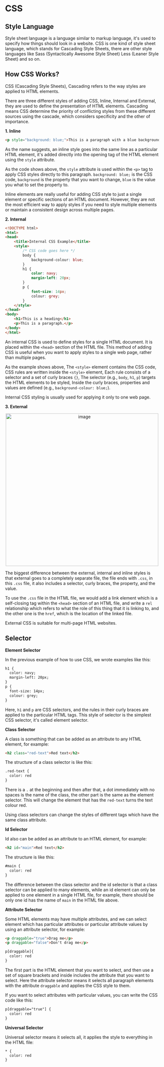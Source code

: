# CSS

## Style Language

Style sheet language is a language similar to markup language, it's used to specify how things should look in a website. CSS is one kind of style sheet language, which stands for Cascading Style Sheets, there are other style languages like Sass (Syntactically Awesome Style Sheet) Less (Leaner Style Sheet) and so on. 

## How CSS Works?

CSS (Cascading Style Sheets), Cascading refers to the way styles are applied to HTML elements.

There are three different styles of adding CSS, Inline, Internal and External, they are used to define the presentation of HTML elements. Cascading means CSS determine the priority of conflicting styles from these different sources using the cascade, which considers specificity and the other of importance.

**1. Inline**
```html
<p style="background: blue;">This is a paragraph with a blue background.</p>
```
As the name suggests, an inline style goes into the same line as a particular HTML element, it's added directly into the opening tag of the HTML element using the `style` attribute.

As the code shows above, the `style` attribute is used within the `<p>` tag to apply CSS styles directly to this paragraph. `background: blue;` is the CSS code, `background` is the property that you want to change, `blue` is the value you what to set the property to.

Inline elements are really useful for adding CSS style to just a single element or specific sections of an HTML document. However, they are not the most efficient way to apply styles if you need to style multiple elements or maintain a consistent design across multiple pages.

**2. Internal**
```html
<!DOCTYPE html>
<html>
<head>
    <title>Internal CSS Example</title>
    <style>
        /* CSS code goes here */
        body {
            background-colour: blue;
        }
        h1 {
            color: navy;
            margin-left: 20px;
        }
        p {
            font-size: 14px;
            colour: grey;
        }
    </style>
</head>
<body>
    <h1>This is a heading</h1>
    <p>This is a paragraph.</p>
</body>
</html>
```

An internal CSS is used to define styles for a single HTML document. It is placed within the `<head>` section of the HTML file. This method of adding CSS is useful when you want to apply styles to a single web page, rather than multiple pages.

As the example shows above, The `<style>` element contains the CSS code, CSS rules are written inside the `<style>` element, Each rule consists of a selector and a set of curly braces `{}`, The selector (e.g., `body`, `h1`, `p`) targets the HTML elements to be styled, Inside the curly braces, properties and values are defined (e.g., `background-colour: blue;`).

Internal CSS styling is usually used for applying it only to one web page.

**3. External**

<div align=center>
<img width="500" alt="image" src="https://github.com/ShiyuFan0820/CSLearningNote/assets/149340606/2c151cff-256c-48a0-a76b-41c0f76dac98">
</div>

The biggest difference between the external, internal and inline styles is that external goes to a completely separate file, the file ends with `.css`, in this `.css` file, it also includes a selector, curly braces, the property, and the value. 

To use the `.css` file in the HTML file, we would add a link element which is a self-closing tag within the `<head>` section of an HTML file, and write a `rel` relationship which refers to what the role of this thing that it is linking to, and the other one is the `href`, which is the location of the linked file.

External CSS is suitable for multi-page HTML websites.

## Selector

**Element Selector**

In the previous example of how to use CSS, we wrote examples like this:
```html
h1 {
  color: navy;
  margin-left: 20px;
}
p {
  font-size: 14px;
  colour: grey;
}
```
Here, `h1` and `p` are CSS selectors, and the rules in their curly braces are applied to the particular HTML tags. This style of selector is the simplest CSS selector, it's called element selector.

**Class Selector**

A class is something that can be added as an attribute to any HTML element, for example:
```html
<h2 class="red-text">Red text</h2>
```

The structure of a class selector is like this:
```html
.red-text {
  color: red
}
```
There is a `.` at the beginning and then after that, a dot immediately with no spaces is the name of the class, the other part is the same as the element selector. This will change the element that has the `red-text` turns the text colour red.

Using class selectors can change the styles of different tags which have the same class attribute.

**Id Selector**

Id also can be added as an attribute to an HTML element, for example:
```html
<h2 id="main">Red text</h2>
```

The structure is like this:
```html
#main {
  color: red
}
```

The difference between the class selector and the id selector is that a class selector can be applied to many elements, while an id element can only be applied to one element in a single HTML file, for example, there should be only one id has the name of `main` in the HTML file above.

**Attribute Selector**

Some HTML elements may have multiple attributes, and we can select element which has particular attributes or particular attribute values by using an attribute selector, for example:
```html
<p draggable="true">Drag me</p>
<p draggable="false">Don't drag me</p>
```
```html
p[draggable]{
  color: red
}
```
The first part is the HTML element that you want to select, and then use a set of square brackets and inside includes the attribute that you want to select. Here the attribute selector means it selects all paragraph elements with the attribute `draggable` and applies the CSS style to them.

If you want to select attributes with particular values, you can write the CSS code like this:
```html
p[draggable="true"] {
  color: red
}
```

**Universal Selector**

Universal selector means it selects all, it applies the style to everything in the HTML file:

```
* {
  color: red
}
```

